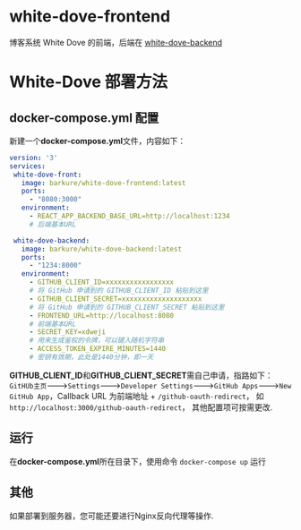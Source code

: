 # white-dove-frontend
 博客系统 White Dove 的前端，后端在 [white-dove-backend](https://github.com/barkure/white-dove-backend)
# White-Dove 部署方法
## docker-compose.yml 配置
 新建一个**docker-compose.yml**文件，内容如下：
 ```yml
version: '3'
services:
  white-dove-front:
    image: barkure/white-dove-frontend:latest
    ports:
      - "8080:3000"
    environment:
      - REACT_APP_BACKEND_BASE_URL=http://localhost:1234
      # 后端基本URL

  white-dove-backend:
    image: barkure/white-dove-backend:latest
    ports:
      - "1234:8000"
    environment:
      - GITHUB_CLIENT_ID=xxxxxxxxxxxxxxxxx
      # 将 GitHub 申请到的 GITHUB_CLIENT_ID 粘贴到这里
      - GITHUB_CLIENT_SECRET=xxxxxxxxxxxxxxxxxxxx
      # 将 GitHub 申请到的 GITHUB_CLIENT_SECRET 粘贴到这里
      - FRONTEND_URL=http://localhost:8080
      # 前端基本URL
      - SECRET_KEY=xdweji
      # 用来生成鉴权的令牌，可以键入随机字符串
      - ACCESS_TOKEN_EXPIRE_MINUTES=1440
      # 密钥有效期，此处是1440分钟，即一天
```

**GITHUB_CLIENT_ID**和**GITHUB_CLIENT_SECRET**需自己申请，指路如下： `GitHUb主页`--->`Settings`--->`Developer Settings`--->`GitHub Apps`--->`New GitHub App`，Callback URL 为前端地址 + `/github-oauth-redirect`， 如`http://localhost:3000/github-oauth-redirect`， 其他配置项可按需更改.
## 运行
在**docker-compose.yml**所在目录下，使用命令 `docker-compose up` 运行
## 其他
如果部署到服务器，您可能还要进行Nginx反向代理等操作.

